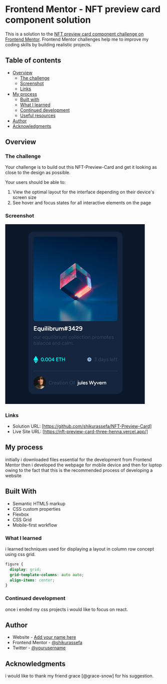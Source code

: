 # Frontend Mentor - NFT preview card component solution

This is a solution to the [NFT preview card component challenge on Frontend Mentor](https://www.frontendmentor.io/challenges/nft-preview-card-component-SbdUL_w0U). Frontend Mentor challenges help me to improve my coding skills by building realistic projects.


## Table of contents

- [Overview](#overview)
  - [The challenge](#the-challenge)
  - [Screenshot](#screenshot)
  - [Links](#links)
- [My process](#my-process)
  - [Built with](#built-with)
  - [What I learned](#what-i-learned)
  - [Continued development](#continued-development)
  - [Useful resources](#useful-resources)
- [Author](#author)
- [Acknowledgments](#acknowledgments)

## Overview

### The challenge
Your challenge is to build out this NFT-Preview-Card and get it looking as close to the design as possible.

Your users should be able to:

1. View the optimal layout for the interface depending on their device's screen size
2. See hover and focus states for all interactive elements on the page
### Screenshot

![](./images/Screenshot%202024-12-23%20at%2017-23-34%20nft-preview-card-component.png)

### Links

- Solution URL: [https://github.com/shikurassefa/NFT-Preview-Card]
- Live Site URL: [https://nft-preview-card-three-henna.vercel.app/]

## My process

initially i downloaded files essential for the development from Frontend Mentor
then i developed the webpage for mobile device and then for luptop owing to the fact that this is the recommended process of developing a website

## Built With

- Semantic HTML5 markup
- CSS custom properties
- Flexbox
- CSS Grid
- Mobile-first workflow

### What I learned

i learned techniques used for displaying a layout in column row concept using css grid.

```css
figure {
  display: grid;
  grid-template-columns: auto auto;
  align-items: center;
}
```

### Continued development

once i ended my css projects i would like to focus on react.

## Author

- Website - [Add your name here](https://www.your-site.com)
- Frontend Mentor - [@shikurassefa](https://www.frontendmentor.io/profile/shikurassefa)
- Twitter - [@yourusername](https://www.twitter.com/yourusername)

## Acknowledgments
i would like to thank my friend grace [@grace-snow] for his suggestion.